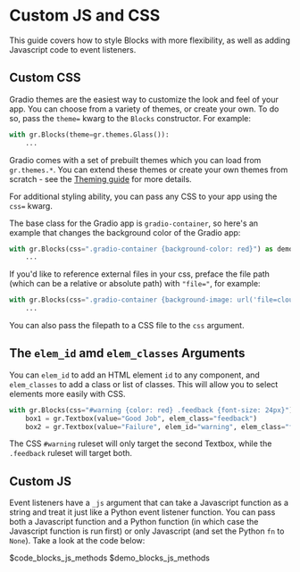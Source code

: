 # Custom JS and CSS

This guide covers how to style Blocks with more flexibility, as well as adding Javascript code to event listeners. 

## Custom CSS

Gradio themes are the easiest way to customize the look and feel of your app. You can choose from a variety of themes, or create your own. To do so, pass the `theme=` kwarg to the `Blocks` constructor. For example:

```python
with gr.Blocks(theme=gr.themes.Glass()):
    ...
```

Gradio comes with a set of prebuilt themes which you can load from `gr.themes.*`. You can extend these themes or create your own themes from scratch - see the [Theming guide](https://gradio.app/theming-guide) for more details.

For additional styling ability, you can pass any CSS to your app using the `css=` kwarg.

The base class for the Gradio app is `gradio-container`, so here's an example that changes the background color of the Gradio app:
```python
with gr.Blocks(css=".gradio-container {background-color: red}") as demo:
    ...
```

If you'd like to reference external files in your css, preface the file path (which can be a relative or absolute path) with `"file="`, for example:

```python
with gr.Blocks(css=".gradio-container {background-image: url('file=clouds.jpg')}") as demo:
    ...
```

You can also pass the filepath to a CSS file to the `css` argument.

## The `elem_id` amd `elem_classes` Arguments

You can `elem_id` to add an HTML element `id` to any component, and `elem_classes` to add a class or list of classes. This will allow you to select elements more easily with CSS.

```python
with gr.Blocks(css="#warning {color: red} .feedback {font-size: 24px}") as demo:
    box1 = gr.Textbox(value="Good Job", elem_class="feedback")
    box2 = gr.Textbox(value="Failure", elem_id="warning", elem_class="feedback")
```

The CSS `#warning` ruleset will only target the second Textbox, while the `.feedback` ruleset will target both.

## Custom JS

Event listeners have a `_js` argument that can take a Javascript function as a string and treat it just like a Python event listener function. You can pass both a Javascript function and a Python function (in which case the Javascript function is run first) or only Javascript (and set the Python `fn` to `None`). Take a look at the code below:

$code_blocks_js_methods
$demo_blocks_js_methods